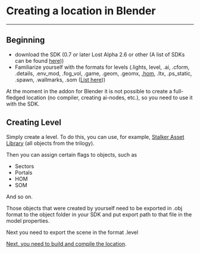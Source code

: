 # Creating a location in Blender

___

## Beginning

- download the SDK (0.7 or later Lost Alpha 2.6 or other (A list of SDKs can be found [here](../modding-tools-and-resources/modding-tools/modding-tools.md)))
- Familiarize yourself with the formats for levels (.lights, level, .ai, .cform, .details, .env_mod, .fog_vol, .game, .geom, .geomx, [.hom](../main-folders-and-files/file-formats/hom.md), .ltx, .ps_static, .spawn, .wallmarks, .som ([List here](../main-folders-and-files/file-formats/index.html)))

At the moment in the addon for Blender it is not possible to create a full-fledged location (no compiler, creating ai-nodes, etc.), so you need to use it with the SDK.

## Creating Level

Simply create a level. To do this, you can use, for example, [Stalker Asset Library](../modding-tools-and-resources/resources/models-objects-locations.md) (all objects from the trilogy).

Then you can assign certain flags to objects, such as

- Sectors
- Portals
- HOM
- SOM

And so on.

Those objects that were created by yourself need to be exported in .obj format to the object folder in your SDK and put export path to that file in the model properties.

Next you need to export the scene in the format .level

[Next, you need to build and compile the location](../mapping/compiling-maps.md).